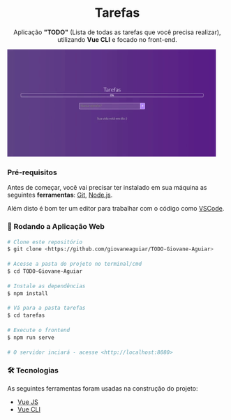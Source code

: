 <h1 align="center">Tarefas</h1>
<p align="center">Aplicação <strong>"TODO"</strong> (Lista de todas as tarefas que você precisa realizar), utilizando <strong>Vue CLI</strong> e focado no front-end.</p>

<img src="/tarefas/src/assets/gif.gif"> 

### Pré-requisitos

Antes de começar, você vai precisar ter instalado em sua máquina as seguintes <strong>ferramentas</strong>:
[Git](https://git-scm.com), [Node.js](https://nodejs.org/en/).

Além disto é bom ter um editor para trabalhar com o código como [VSCode](https://code.visualstudio.com/).

### :apple: Rodando a Aplicação Web

```bash
# Clone este repositório
$ git clone <https://github.com/giovaneaguiar/TODO-Giovane-Aguiar>

# Acesse a pasta do projeto no terminal/cmd
$ cd TODO-Giovane-Aguiar

# Instale as dependências
$ npm install

# Vá para a pasta tarefas
$ cd tarefas

# Execute o frontend
$ npm run serve

# O servidor inciará - acesse <http://localhost:8080>
```

### 🛠 Tecnologias

As seguintes ferramentas foram usadas na construção do projeto:
- [Vue JS](https://br.vuejs.org)
- [Vue CLI](https://cli.vuejs.org/guide/)
